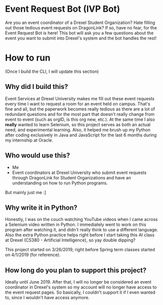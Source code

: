 # Event Request Bot (IVP Bot)
Are you an event coordinator of a Drexel Student Organization? Hate filling out those tedious event requests on DragonLink? If so, have no fear, for the Event Request Bot is here! This bot will ask you a few questions about the event you want to submit into Drexel's system and the bot handles the rest!

# How to run
(Once I build the CLI, I will update this section)

## Why did I build this?
Event Services at Drexel University makes me fill out these event requests every time I want to request a room for an event held on campus. That's fine and all, but the paperwork becomes really tedious as there are a lot of redundant questions and for the most part that doesn't really change from event to event (such as orgID, is this org new, etc.).
At the same time I also **really** wanted to learn Selenium, so this project serves as both an actual need, and experimental learning. Also, it helped me brush up my Python after coding exclusively in Java and JavaScript for the last 6 months during my internship at Oracle.

## Who would use this?
- Me
- Event coordinators at Drexel University who submit event requests through DragonLink for Student Organizations and have an understanding on how to run Python programs.

But mainly just me :]

## Why write it in Python?
Honestly, I was on the couch watching YouTube videos when I came across a Selenium video written in Python. I immediately went to work on this program after watching it, and didn't really think to use a different language. Also the extra Python practice helps right before I start taking this AI class at Drexel (CS380 - Artificial Intelligence), so yay double dipping?

This project started on 3/26/2019, right before Spring term classes started on 4/1/2019 (for reference).

## How long do you plan to support this project?
Ideally until June 2019. After that, I will no longer be considered an event coordinator in Drexel's system so my account will no longer have access to the event request pages. So basically, I couldn't support it if I even wanted to, since I wouldn't have access anymore.
